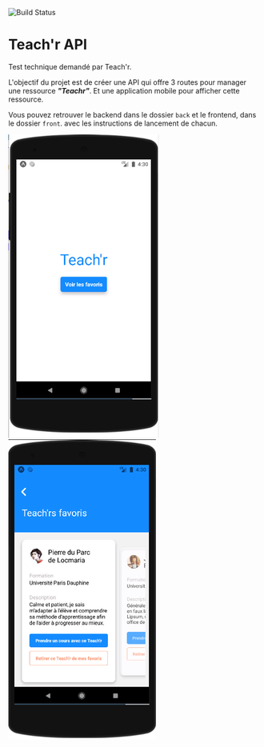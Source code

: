 ![Build Status](https://github.com/Fredkiss3/teachr-api/workflows/PHP%20Tests/badge.svg?branch=main)

# Teach'r API 

Test technique demandé par Teach'r.

L'objectif du projet est de créer une API qui offre 3 routes pour manager
une ressource ***"Teachr"***. Et une application mobile pour afficher cette ressource.

Vous pouvez retrouver le backend dans le dossier `back` et le frontend, dans le dossier `front`. avec les instructions de 
lancement de chacun.

![On boarding](front/onboarding.png) &nbsp;&nbsp;&nbsp;&nbsp;
![Main page](front/main%20page.png)
